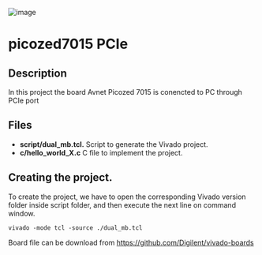 ![image](doc/logo.png)
# picozed7015 PCIe

## Description
In this project the board Avnet Picozed 7015 is conencted to PC through PCIe port

## Files
- **script/dual_mb.tcl.** Script to generate the Vivado project.
- **c/hello_world_X.c** C file to implement the project.

## Creating the project.
To create the project, we have to open the corresponding Vivado version folder inside script folder, and then execute the next line on command window.

```
vivado -mode tcl -source ./dual_mb.tcl
```
Board file can be download from https://github.com/Digilent/vivado-boards
